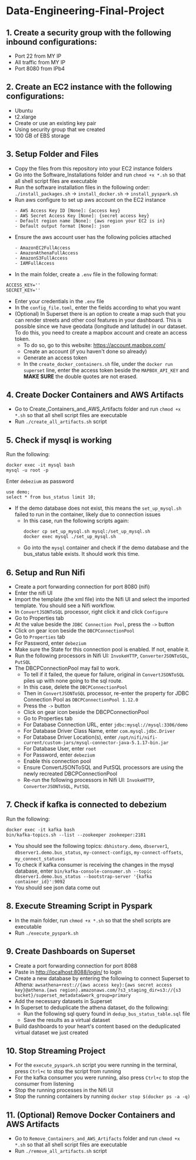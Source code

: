 # Data-Engineering-Final-Project

## 1. Create a security group with the following inbound configurations:
  - Port 22 from MY IP
  - All traffic from MY IP
  - Port 8080 from IPb4
## 2. Create an EC2 instance with the following configurations:
  - Ubuntu
  - t2.xlarge
  - Create or use an existing key pair
  - Using security group that we created
  - 100 GB of EBS storage
## 3. Setup Folder and Files
  - Copy the files from this repository into your EC2 instance folders
  - Go into the Software_Installations folder and run ```chmod +x *.sh``` so that all shell script files are executable
  - Run the software installation files in the following order: ```./install_packages.sh``` -> ```install_docker.sh``` -> ```install_pyspark.sh```
  - Run aws configure to set up aws account on the EC2 instance
    ```
    - AWS Access Key ID [None]: {access key}
    - AWS Secret Access Key [None]: {secret access key}
    - Default region name [None]: {aws region your EC2 is in}
    - Default output format [None]: json
    ```
  - Ensure the aws account user has the following policies attached
    ```
    - AmazonEC2FullAccess
    - AmazonAthenaFullAccess
    - AmazonS3FullAccess
    - IAMFullAccess
    ```
  - In the main folder, create a ```.env``` file in the following format:
  ```
  ACCESS_KEY=''
  SECRET_KEY=''
  ```
  - Enter your credentials in the ```.env``` file
  - In the ```config_file.toml```, enter the fields according to what you want
  - (Optional) In Superset there is an option to create a map such that you can render streets and other cool features in your dashboard. This is possible since we have geodata (longitude and latitude) in our dataset. To do this, you need to create a mapbox account and create an access token.
    - To do so, go to this website: https://account.mapbox.com/
    - Create an account (if you haven't done so already)
    - Generate an access token
    - In the ```create_docker_containers.sh``` file, under the ```docker run superset``` line, enter the access token beside the ```MAPBOX_API_KEY``` and **MAKE SURE** the double quotes are not erased.
## 4. Create Docker Containers and AWS Artifacts
  - Go to Create_Containers_and_AWS_Artifacts folder and run ```chmod +x *.sh``` so that all shell script files are executable
  - Run ```./create_all_artifacts.sh``` script
## 5. Check if mysql is working
  Run the following:
```
docker exec -it mysql bash
mysql -u root -p
```
Enter ```debezium``` as password
```
use demo;
select * from bus_status limit 10;
```
  - If the demo database does not exist, this means the ```set_up_mysql.sh``` failed to run in the container, likely due to connection issues
    - In this case, run the following scripts again:
      ```
      docker cp set_up_mysql.sh mysql:/set_up_mysql.sh
      docker exec mysql ./set_up_mysql.sh
      ```
    - Go into the ```mysql``` container and check if the demo database and the bus_status table exists. It should work this time.
## 6. Setup and Run Nifi
  - Create a port forwarding connection for port 8080 (nifi)
  - Enter the nifi UI
  - Import the template (the xml file) into the Nifi UI and select the imported template. You should see a Nifi workflow.
  - In ```ConvertJSONToSQL``` processor, right click it and click ```Configure```
  - Go to Properties tab
  - At the value beside the ```JDBC Connection Pool```, press the ```->``` button
  - Click on gear icon beside the ```DBCPConnectionPool```
  - Go to ```Properties``` tab
  - For Password, enter ```debezium```
  - Make sure the State for this connection pool is enabled. If not, enable it.
  - Run the following processors in Nifi UI: ```InvokeHTTP```, ```ConverterJSONToSQL```, ```PutSQL```
  - The DBCPConnectionPool may fail to work. 
    - To tell if it failed, the queue for failure, original in ```ConvertJSONToSQL``` piles up with none going to the sql route.
    - In this case, delete the ```DBCPConnectionPool```
    - Then in ```ConvertJSONToSQL``` processor, re-enter the property for JDBC Connection Pool as ```DBCPConnectionPool 1.12.0```
    - Press the ```->``` button
    - Click on gear icon beside the DBCPConnectionPool
    - Go to Properties tab
    - For Database Connection URL, enter ```jdbc:mysql://mysql:3306/demo```
    - For Database Driver Class Name, enter ```com.mysql.jdbc.Driver```
    - For Database Driver Location(s), enter ```/opt/nifi/nifi-current/custom-jars/mysql-connector-java-5.1.17-bin.jar```
    - For Database User, enter ```root```
    - For Password, enter ```debezium```
    - Enable this connection pool
    - Ensure ConvertJSONToSQL and PutSQL processors are using the newly recreated DBCPConnectionPool
    - Re-run the following processors in Nifi UI: ```InvokeHTTP```, ```ConverterJSONToSQL```, ```PutSQL```
## 7. Check if kafka is connected to debezium
Run the following:
```
docker exec -it kafka bash
bin/kafka-topics.sh --list --zookeeper zookeeper:2181
```
  - You should see the following topics: ```dbhistory.demo```, ```dbserver1```, ```dbserver1.demo.bus_status```, ```my-connect-configs```, ```my-connect-offsets```, ```my_connect_statuses```
  - To check if kafka consumer is receiving the changes in the mysql database, enter ```bin/kafka-console-consumer.sh --topic dbserver1.demo.bus_status --bootstrap-server '{kafka container_id}':9092```
  - You should see json data come out
## 8. Execute Streaming Script in Pyspark
  - In the main folder, run ```chmod +x *.sh``` so that the shell scripts are executable
  - Run ```./execute_pyspark.sh```
## 9. Create Dashboards on Superset
  - Create a port forwarding connection for port 8088
  - Paste in [http://localhost:8088/login/](http://localhost:8088/login/) to login
  - Create a new database by entering the following to connect Superset to Athena:
```awsathena+rest://{aws access key}:{aws secret access key}@athena.{aws region}.amazonaws.com/?s3_staging_dir=s3://{s3 bucket}/superset_metadata&work_group=primary```
  - Add the necessary datasets in Superset
  - In Superset to deduplicate the athena dataset, do the following:
    - Run the following sql query found in ```dedup_bus_status_table.sql``` file
    - Save the results as a virtual dataset
  - Build dashboards to your heart's content based on the deduplicated virtual dataset we just created
## 10. Stop Streaming Project
  - For the ```execute_pyspark.sh``` script you were running in the terminal, press ```Ctrl+c``` to stop the script from running
  - For the kafka consumer you were running, also press ```Ctrl+c``` to stop the consumer from listening
  - Stop the running processes in the Nifi UI
  - Stop the running containers by running ```docker stop $(docker ps -a -q)```
## 11. (Optional) Remove Docker Containers and AWS Artifacts
  - Go to ```Remove_Containers_and_AWS_Artifacts``` folder and run ```chmod +x *.sh``` so that all shell script files are executable
  - Run ```./remove_all_artifacts.sh``` script
